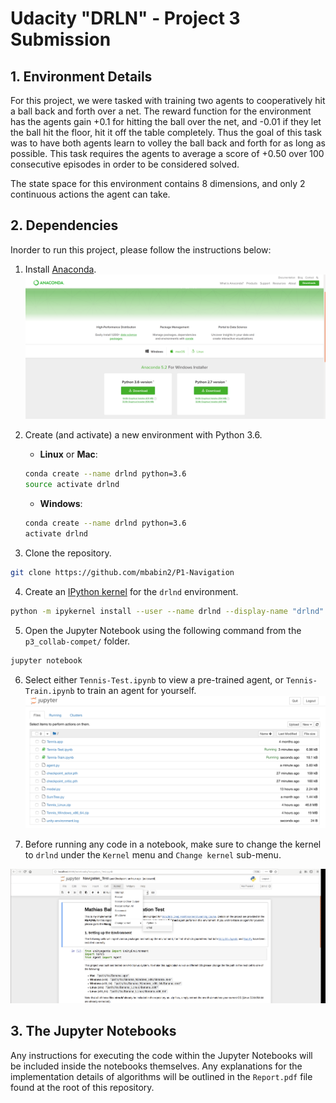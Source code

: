 [//]: # (Image References)
[image1]: https://raw.githubusercontent.com/mbabin2/P3-Collaboration-Competition/master/images/anaconda.png "Conda"
[image2]: https://raw.githubusercontent.com/mbabin2/P3-Collaboration-Competition/master/images/jupyter_home-collab.png "Home"
[image3]: https://raw.githubusercontent.com/mbabin2/P3-Collaboration-Competition/master/images/set_kernal.png "Kernel"

# Udacity "DRLN" - Project 3 Submission

## 1. Environment Details

For this project, we were tasked with training two agents to cooperatively hit a ball back and forth over a net. The reward function for the environment has the agents gain +0.1 for hitting the ball over the net, and -0.01 if they let the ball hit the floor, hit it off the table completely. Thus the goal of this task was to have both agents learn to volley the ball back and forth for as long as possible. This task requires the agents to average a score of +0.50 over 100 consecutive episodes in order to be considered solved.

The state space for this environment contains 8 dimensions, and only 2 continuous actions the agent can take.

## 2. Dependencies

Inorder to run this project, please follow the instructions below:

1. Install [Anaconda](https://www.anaconda.com/download/#windows).
![Conda][image1]


2. Create (and activate) a new environment with Python 3.6.

	- __Linux__ or __Mac__: 
	```bash
	conda create --name drlnd python=3.6
	source activate drlnd
	```
	- __Windows__: 
	```bash
	conda create --name drlnd python=3.6 
	activate drlnd
	```


3. Clone the repository.
```bash
git clone https://github.com/mbabin2/P1-Navigation
```


4. Create an [IPython kernel](http://ipython.readthedocs.io/en/stable/install/kernel_install.html) for the `drlnd` environment.
```bash
python -m ipykernel install --user --name drlnd --display-name "drlnd"
```


5. Open the Jupyter Notebook using the following command from the `p3_collab-compet/` folder.
```bash
jupyter notebook
```


6. Select either `Tennis-Test.ipynb` to view a pre-trained agent, or `Tennis-Train.ipynb` to train an agent for yourself.
![Home][image2]


7. Before running any code in a notebook, make sure to change the kernel to `drlnd` under the `Kernel` menu and `Change kernel` sub-menu. 

![Kernel][image3]

## 3. The Jupyter Notebooks

Any instructions for executing the code within the Jupyter Notebooks will be included inside the notebooks themselves. Any explanations for the implementation details of algorithms will be outlined in the `Report.pdf` file found at the root of this repository.
